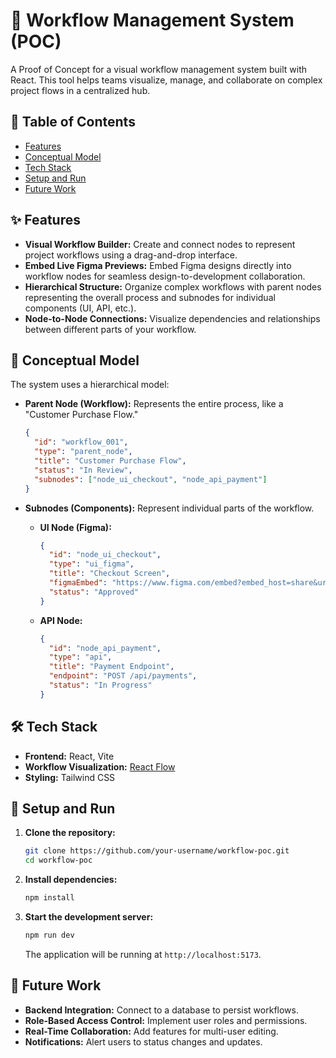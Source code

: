 # 🧭 Workflow Management System (POC)

A Proof of Concept for a visual workflow management system built with React. This tool helps teams visualize, manage, and collaborate on complex project flows in a centralized hub.

## 📜 Table of Contents

- [Features](#-features)
- [Conceptual Model](#-conceptual-model)
- [Tech Stack](#-tech-stack)
- [Setup and Run](#-setup-and-run)
- [Future Work](#-future-work)

## ✨ Features

*   **Visual Workflow Builder:** Create and connect nodes to represent project workflows using a drag-and-drop interface.
*   **Embed Live Figma Previews:** Embed Figma designs directly into workflow nodes for seamless design-to-development collaboration.
*   **Hierarchical Structure:** Organize complex workflows with parent nodes representing the overall process and subnodes for individual components (UI, API, etc.).
*   **Node-to-Node Connections:** Visualize dependencies and relationships between different parts of your workflow.

## 🧠 Conceptual Model

The system uses a hierarchical model:

*   **Parent Node (Workflow):** Represents the entire process, like a "Customer Purchase Flow."
    ```json
    {
      "id": "workflow_001",
      "type": "parent_node",
      "title": "Customer Purchase Flow",
      "status": "In Review",
      "subnodes": ["node_ui_checkout", "node_api_payment"]
    }
    ```
*   **Subnodes (Components):** Represent individual parts of the workflow.

    *   **UI Node (Figma):**
        ```json
        {
          "id": "node_ui_checkout",
          "type": "ui_figma",
          "title": "Checkout Screen",
          "figmaEmbed": "https://www.figma.com/embed?embed_host=share&url=...",
          "status": "Approved"
        }
        ```
    *   **API Node:**
        ```json
        {
          "id": "node_api_payment",
          "type": "api",
          "title": "Payment Endpoint",
          "endpoint": "POST /api/payments",
          "status": "In Progress"
        }
        ```

## 🛠️ Tech Stack

*   **Frontend:** React, Vite
*   **Workflow Visualization:** [React Flow](https://reactflow.dev/)
*   **Styling:** Tailwind CSS

## 🚀 Setup and Run

1.  **Clone the repository:**
    ```bash
    git clone https://github.com/your-username/workflow-poc.git
    cd workflow-poc
    ```
2.  **Install dependencies:**
    ```bash
    npm install
    ```
3.  **Start the development server:**
    ```bash
    npm run dev
    ```
    The application will be running at `http://localhost:5173`.

## 🔮 Future Work

*   **Backend Integration:** Connect to a database to persist workflows.
*   **Role-Based Access Control:** Implement user roles and permissions.
*   **Real-Time Collaboration:** Add features for multi-user editing.
*   **Notifications:** Alert users to status changes and updates.